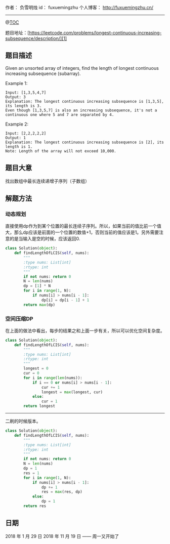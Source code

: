 
作者： 负雪明烛
id：	fuxuemingzhu
个人博客：	http://fuxuemingzhu.cn/

---
@[TOC](目录)

题目地址：[https://leetcode.com/problems/longest-continuous-increasing-subsequence/description/][1]


## 题目描述

Given an unsorted array of integers, find the length of longest continuous increasing subsequence (subarray).

Example 1:

	Input: [1,3,5,4,7]
	Output: 3
	Explanation: The longest continuous increasing subsequence is [1,3,5], its length is 3. 
	Even though [1,3,5,7] is also an increasing subsequence, it's not a continuous one where 5 and 7 are separated by 4. 

Example 2:

	Input: [2,2,2,2,2]
	Output: 1
	Explanation: The longest continuous increasing subsequence is [2], its length is 1. 
	Note: Length of the array will not exceed 10,000.

## 题目大意

找出数组中最长连续递增子序列（子数组）

## 解题方法

### 动态规划

直接使用dp作为到某个位置的最长连续子序列。所以，如果当前的值比前一个值大，那么dp应该是前面的一个位置的数值+1，否则当前的值应该是1。另外需要注意的是当输入是空的时候，应该返回0.

```python
class Solution(object):
    def findLengthOfLCIS(self, nums):
        """
        :type nums: List[int]
        :rtype: int
        """
        if not nums: return 0
        N = len(nums)
        dp = [1] * N
        for i in range(1, N):
            if nums[i] > nums[i - 1]:
                dp[i] = dp[i - 1] + 1
        return max(dp)
```

### 空间压缩DP

在上面的做法中看出，每步的结果之和上面一步有关，所以可以优化空间复杂度。


```python
class Solution(object):
    def findLengthOfLCIS(self, nums):
        """
        :type nums: List[int]
        :rtype: int
        """
        longest = 0
        cur = 0
        for i in range(len(nums)):
            if i == 0 or nums[i] > nums[i - 1]:
                cur += 1
                longest = max(longest, cur)
            else:
                cur = 1
        return longest
```

---
二刷的时候版本。

```python
class Solution(object):
    def findLengthOfLCIS(self, nums):
        """
        :type nums: List[int]
        :rtype: int
        """
        if not nums: return 0
        N = len(nums)
        dp = 1
        res = 1
        for i in range(1, N):
            if nums[i] > nums[i - 1]:
                dp += 1
                res = max(res, dp)
            else:
                dp = 1
        return res
```

## 日期

2018 年 1 月 29 日 
2018 年 11 月 19 日 —— 周一又开始了

  [1]: https://leetcode.com/problems/longest-continuous-increasing-subsequence/description/
